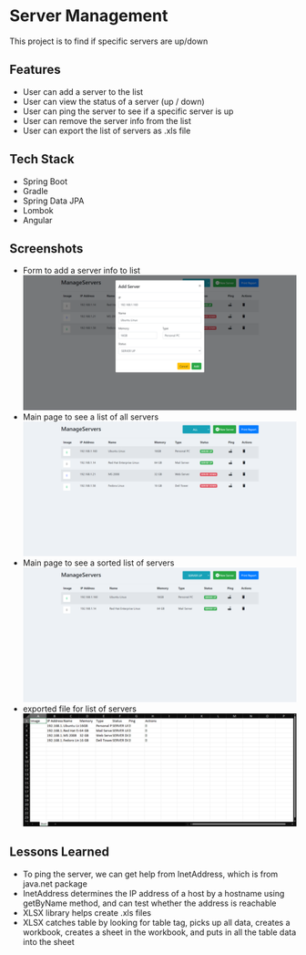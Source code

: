 # Server Management

This project is to find if specific servers are up/down

## Features

- User can add a server to the list
- User can view the status of a server (up / down)
- User can ping the server to see if a specific server is up
- User can remove the server info from the list
- User can export the list of servers as .xls file

## Tech Stack

- Spring Boot
- Gradle
- Spring Data JPA
- Lombok
- Angular

## Screenshots

- Form to add a server info to list
  ![form](images/form.png)
- Main page to see a list of all servers
  ![all](images/all.png)
- Main page to see a sorted list of servers
  ![sort](images/sort.png)
- exported file for list of servers
  ![excel](images/excel.png)

## Lessons Learned

- To ping the server, we can get help from InetAddress, which is from java.net package
- InetAddress determines the IP address of a host by a hostname using getByName method, and can test whether the address is reachable
- XLSX library helps create .xls files
- XLSX catches table by looking for table tag, picks up all data, creates a workbook, creates a sheet in the workbook, and puts in all the table data into the sheet


